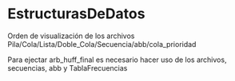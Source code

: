 # EstructurasDeDatos

Orden de visualización de los archivos
Pila/Cola/Lista/Doble_Cola/Secuencia/abb/cola_prioridad

Para ejectar arb_huff_final es necesario hacer uso de los archivos, secuencias, abb y TablaFrecuencias

